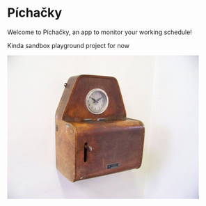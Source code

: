 # Píchačky

Welcome to Píchačky, an app to monitor your working schedule!

Kinda sandbox playground project for now

<img src="pichacky.jpg" width="440">
